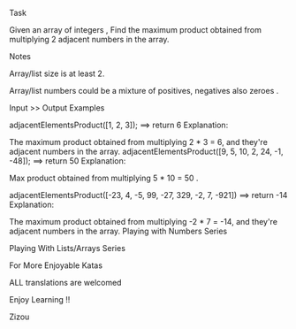 Task

Given an array of integers , Find the maximum product obtained from multiplying 2 adjacent numbers in the array.

Notes

Array/list size is at least 2.

Array/list numbers could be a mixture of positives, negatives also zeroes .

Input >> Output Examples

adjacentElementsProduct([1, 2, 3]); ==> return 6
Explanation:

The maximum product obtained from multiplying 2 * 3 = 6, and they're adjacent numbers in the array.
adjacentElementsProduct([9, 5, 10, 2, 24, -1, -48]); ==> return 50
Explanation:

Max product obtained from multiplying 5 * 10 = 50 .

adjacentElementsProduct([-23, 4, -5, 99, -27, 329, -2, 7, -921])  ==>  return -14
Explanation:

The maximum product obtained from multiplying -2 * 7 = -14, and they're adjacent numbers in the array.
Playing with Numbers Series

Playing With Lists/Arrays Series

For More Enjoyable Katas

ALL translations are welcomed

Enjoy Learning !!

Zizou
